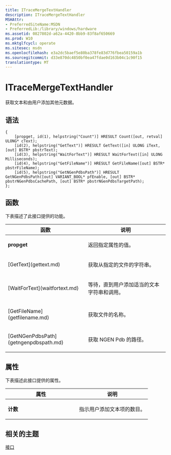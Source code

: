 ```yaml
---
title: ITraceMergeTextHandler
description: ITraceMergeTextHandler
MSHAttr:
- PreferredSiteName:MSDN
- PreferredLib:/library/windows/hardware
ms.assetid: 0827802d-a62a-4420-8bb9-83f8af650669
ms.prod: W10
ms.mktglfcycl: operate
ms.sitesec: msdn
ms.openlocfilehash: e3a2dc5baef5e80ba378fe83d776fbea50159a1b
ms.sourcegitcommit: d33e870dc4850bf0ea47fdae0d163b04c1c90f15
translationtype: MT
---
```

# <a name="itracemergetexthandler"></a>ITraceMergeTextHandler


获取文本和由用户添加其他元数据。

## <a name="syntax"></a>语法


``` syntax
{
    [propget, id(1), helpstring("Count")] HRESULT Count([out, retval] ULONG* cText);
    [id(2), helpstring("GetText")] HRESULT GetText([in] ULONG iText, [out] BSTR* pbstrText);
    [id(3), helpstring("WaitForText")] HRESULT WaitForText([in] ULONG Milliseconds);
    [id(4), helpstring("GetFileName")] HRESULT GetFileName([out] BSTR* pbstrFileName);
    [id(5), helpstring("GetNGenPdbsPath")] HRESULT GetNGenPdbsPath([out] VARIANT_BOOL* pfEnable, [out] BSTR* pbstrNGenPdbsCachePath, [out] BSTR* pbstrNGenPdbsTargetPath);
};
```

## <a name="functions"></a>函数


下表描述了此接口提供的功能。

<table>
<colgroup>
<col width="50%" />
<col width="50%" />
</colgroup>
<thead>
<tr class="header">
<th>函数</th>
<th>说明</th>
</tr>
</thead>
<tbody>
<tr class="odd">
<td><p><strong>propget</strong></p></td>
<td><p>返回指定属性的值。</p></td>
</tr>
<tr class="even">
<td><p>[GetText](gettext.md)</p></td>
<td><p>获取从指定的文件的字符串。</p></td>
</tr>
<tr class="odd">
<td><p>[WaitForText](waitfortext.md)</p></td>
<td><p>等待，直到用户添加适当的文本字符串和调用。</p></td>
</tr>
<tr class="even">
<td><p>[GetFileName](getfilename.md)</p></td>
<td><p>获取文件的名称。</p></td>
</tr>
<tr class="odd">
<td><p>[GetNGenPdbsPath](getngenpdbspath.md)</p></td>
<td><p>获取 NGEN Pdb 的路径。</p></td>
</tr>
</tbody>
</table>

 

## <a name="properties"></a>属性


下表描述此接口提供的属性。

<table>
<colgroup>
<col width="50%" />
<col width="50%" />
</colgroup>
<thead>
<tr class="header">
<th>属性</th>
<th>说明</th>
</tr>
</thead>
<tbody>
<tr class="odd">
<td><p><strong>计数</strong></p></td>
<td><p>指示用户添加文本项的数目。</p></td>
</tr>
</tbody>
</table>

 

## <a name="related-topics"></a>相关的主题


[接口](interfaces-wprcontrol.md)

 

 







